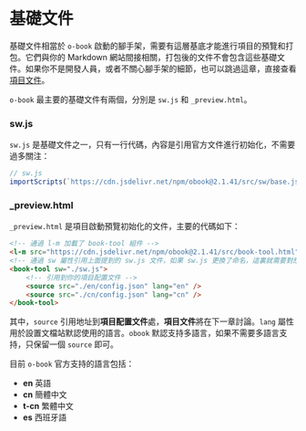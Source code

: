 # 基礎文件

基礎文件相當於 `o-book` 啟動的腳手架，需要有這層基底才能進行項目的預覽和打包。它們與你的 Markdown 網站間接相關，打包後的文件不會包含這些基礎文件。如果你不是開發人員，或者不關心腳手架的細節，也可以跳過這章，直接查看[項目文件](./project-docs.md)。

`o-book` 最主要的基礎文件有兩個，分別是 `sw.js` 和 `_preview.html`。

### sw.js

`sw.js` 是基礎文件之一，只有一行代碼，內容是引用官方文件進行初始化，不需要過多關注：

```javascript
// sw.js
importScripts(`https://cdn.jsdelivr.net/npm/obook@2.1.41/src/sw/base.js`);
```

### _preview.html

`_preview.html` 是項目啟動預覽初始化的文件，主要的代碼如下：

```html
<!-- 通過 l-m 加載了 book-tool 組件 -->
<l-m src="https://cdn.jsdelivr.net/npm/obook@2.1.41/src/book-tool.html"></l-m>
<!-- 通過 sw 屬性引用上面提到的 sw.js 文件，如果 sw.js 更換了命名，這裏就需要對應著更換 -->
<book-tool sw="./sw.js">
    <!-- 引用到你的項目配置文件 -->
    <source src="./en/config.json" lang="en" />
    <source src="./cn/config.json" lang="cn" />
</book-tool>
```

其中，`source` 引用地址到**項目配置文件**處，**項目文件**將在下一章討論。`lang` 屬性用於設置文檔站默認使用的語言。`obook` 默認支持多語言，如果不需要多語言支持，只保留一個 `source` 即可。

目前 `o-book` 官方支持的語言包括：
- **en** 英語
- **cn** 簡體中文
- **t-cn** 繁體中文
- **es** 西班牙語